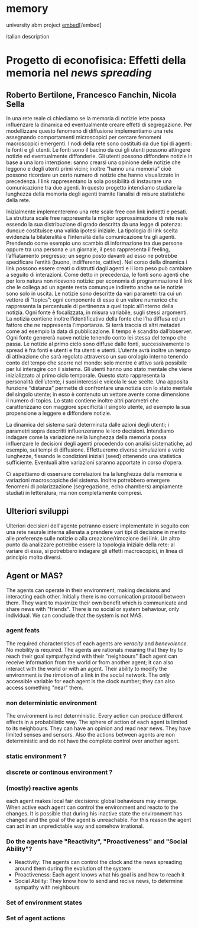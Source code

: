 # memory #
university abm project
[embed](tex/img/pdf/cover.pdf)[/embed]

italian description
# Progetto di econofisica: Effetti della memoria nel *news spreading* #
## Roberto Bertilone, Francesco Fanchin, Nicola Sella ##
In una rete reale ci chiediamo se la memoria di notizie lette possa influenzare la dinamica ed
eventualmente creare effetti di segregazione. Per modellizzare questo fenomeno di diffusione
implementiamo una rete assegnando comportamenti microscopici per cercare fenomeni
macroscopici emergenti.
I nodi della rete sono costituiti da due tipi di agenti: le fonti e gli utenti.
Le fonti sono il bacino da cui gli utenti possono attingere notizie ed eventualmente diffonderle.
Gli utenti possono diffondere notizie in base a una loro intenzione: sanno crearsi una opinione delle
notizie che leggono e degli utenti primi vicini; inoltre “hanno una memoria” cioè possono ricordare
un certo numero di notizie che hanno visualizzato in precedenza.
I link rappresentano la sola possibilità di instaurare una comunicazione tra due agenti.
In questo progetto intendiamo studiare la lunghezza della memoria degli agenti tramite l’analisi di
misure statistiche della rete.

Inizialmente implementeremo una rete scale free con link indiretti e pesati. La struttura scale free
rappresenta la miglior approssimazione di rete reale essendo la sua distribuzione di grado descritta
da una legge di potenza: dunque costituisce una valida ipotesi iniziale. La tipologia di link scelta
evidenzia la bilateralità e l’intensità della comunicazione tra gli agenti. Prendendo come esempio
uno scambio di informazione tra due persone oppure tra una persona e un giornale, il peso
rappresenta il feeling, l’affiatamento pregresso; un segno posto davanti ad esso ne potrebbe
specificare l’entità (buono, indifferente, cattivo).
Nel corso della dinamica i link possono essere creati o distrutti dagli agenti e il loro peso può
cambiare a seguito di interazioni.
Come detto in precedenza, le fonti sono agenti che per loro natura non ricevono notizie: per
economia di programmazione il link che le collega ad un agente resta comunque indiretto anche se
le notizie sono solo in uscita.
Le notizie sono descritte da vari parametri tra cui un vettore di “topics”: ogni componente di esso è
un valore numerico che rappresenta la percentuale di pertinenza a quel topic all’interno della
notizia.
Ogni fonte è focalizzata, in misura variabile, sugli stessi argomenti. La notizia contiene inoltre
l’identificativo della fonte che l’ha diffusa ed un fattore che ne rappresenta l’importanza. Si terrà
traccia di altri metadati come ad esempio la data di pubblicazione.
Il tempo è scandito dall’observer. Ogni fonte genererà nuove notizie tenendo conto lei stessa del
tempo che passa.
Le notizie al primo ciclo sono diffuse dalle fonti, successivamente lo spread è fra fonti e utenti e fra
utenti e utenti.
L’utente avrà inoltre un tempo di attivazione che sarà regolato attraverso un suo orologio interno
tenendo conto del tempo che scorre nel mondo: solo mentre è attivo sarà possibile per lui interagire
con il sistema. 
Gli utenti hanno uno stato mentale che viene inizializzato al primo ciclo temporale. Questo stato
rappresenta la personalità dell’utente, i suoi interessi e veicola le sue scelte.
Una apposita funzione “distanza” permette di confrontare una notizia con lo stato mentale del
singolo utente; in esso è contenuto un vettore avente come dimensione il numero di topics. Lo stato
contiene inoltre altri parametri che caratterizzano con maggiore specificità il singolo utente, ad
esempio la sua propensione a leggere e diffondere notizie.

La dinamica del sistema sarà determinata dalle azioni degli utenti; i parametri sopra descritti
influenzeranno le loro decisioni.
Intendiamo indagare come la variazione nella lunghezza della memoria possa influenzare le
decisioni degli agenti procedendo con analisi sistematiche, ad esempio, sui tempi di diffusione.
Effettueremo diverse simulazioni a varie lunghezze, fissando le condizioni iniziali (seed) ottenendo
una statistica sufficiente. Eventuali altre variazioni saranno apportate in corso d’opera.

Ci aspettiamo di osservare correlazioni tra la lunghezza della memoria e variazioni macroscopiche
del sistema. Inoltre potrebbero emergere fenomeni di polarizzazione (segregazione, echo
chambers) ampiamente studiati in letteratura, ma non completamente compresi.

## Ulteriori sviluppi ##
Ulteriori decisioni dell'agente potranno essere implementate in seguito con una rete neurale
interna allenata a prendere vari tipi di decisione in merito alle preferenze sulle notizie o alla
creazione/rimozione dei link.
Un altro punto da analizzare potrebbe essere la topologia iniziale della rete: al variare di essa, si
potrebbero indagare gli effetti macroscopici, in linea di principio molto diversi.

## Agent or MAS? ##
The agents can operate in their environment, making decisions and interacting each other. Initially
there is no comunication protocol between them. They want to maximize their own benefit which is
communicate and share news with "friends". There is no social or system behaviour, only individual.
We can conclude that the system is not MAS.

### agent feats ###
The required characteristics of each agents are *veracity* and *benevolence*. No mobility is required. 
The agents are rationals meaning that they try to reach their goal sympathyzind with their "neighbours"
Each agent can receive information from the world or from another agent; it can also interact with 
the world or with an agent.
Their ability to modify the environment is the rimotion of a link in the social network.
The only accessible variable for each agent is the clock number; they can also access something "near"
them.

### non deterministic environment ###
The environment is not deterministic. Every action can produce different effects in a probabilistic
way.
The sphere of action of each agent is limited to its neighbours. They can have an opinion and read 
near news. They have limited senses and sensors.
Also the actions between agents are non deterministic and do not have the complete control over another
agent.

### static environment **?** ###
### discrete or continous environment **?** ###

### (mostly) reactive agents ###
each agent makes local fair decisions: global behaviours may emerge.
When active each agent can control the environment and reacto to the changes. It is possible
that during his inactive state the environment has changed and the goal of the agent is unreachable.
For this reason the agent can act in an unpredictable way and somehow irrational.

### Do the agents have "Reactivity", "Proactiveness" and "Social Ability"? ###
  * Reactivity: The agents can control the clock and the news spreading around them during the
    evolution of the system
  * Proactiveness: Each agent knows what his goal is and how to reach it
  * Social Ability: They know how to send and recive news, to determine sympathy with neighbours


### Set of environment states

### Set of agent actions
